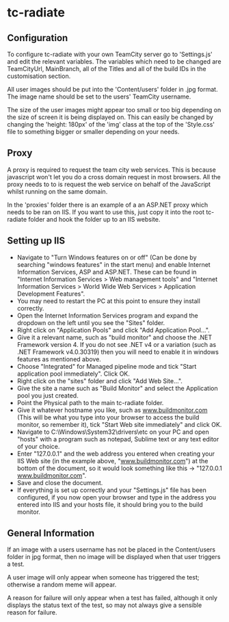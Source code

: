 tc-radiate
==========

Configuration
-------------
To configure tc-radiate with your own TeamCity server go to 'Settings.js' and edit the relevant variables. The variables which need to be changed are TeamCityUrl, MainBranch, all of the Titles and all of the build IDs in the customisation section.

All user images should be put into the 'Content/users' folder in .jpg format. The image name should be set to the users' TeamCity username.

The size of the user images might appear too small or too big depending on the size of screen it is being displayed on. This can easily be changed by changing the 'height: 180px' of the 'img' class at the top of the 'Style.css' file to something bigger or smaller depending on your needs.

Proxy
-----
A proxy is required to request the team city web services. This is because javascript won't let you do a cross domain request in most browsers. All the proxy needs to to is request the web service on behalf of the JavaScript whilst running on the same domain.

In the 'proxies' folder there is an example of a an ASP.NET proxy which needs to be ran on IIS.
If you want to use this, just copy it into the root tc-radiate folder and hook the folder up to an IIS website.

Setting up IIS
--------------
- Navigate to "Turn Windows features on or off" (Can be done by searching "windows features" in the start menu) and enable Internet Information Services, ASP and ASP.NET. These can be found in "Internet Information Services > Web management tools" and "Internet Information Services > World Wide Web Services > Application Development Features".
- You may need to restart the PC at this point to ensure they install correctly.
- Open the Internet Information Services program and expand the dropdown on the left until you see the "Sites" folder.
- Right click on "Application Pools" and click "Add Application Pool...".
- Give it a relevant name, such as "build monitor" and choose the .NET Framework version 4. If you do not see .NET v4 or a variation (such as .NET Framework v4.0.30319) then you will need to enable it in windows features as mentioned above.
- Choose "Integrated" for Managed pipeline mode and tick "Start application pool immediately". Click OK.
- Right click on the "sites" folder and click "Add Web Site...".
- Give the site a name such as "Build Monitor" and select the Application pool you just created. 
- Point the Physical path to the main tc-radiate folder.
- Give it whatever hostname you like, such as www.buildmonitor.com (This will be what you type into your browser to access the build monitor, so remember it),  tick "Start Web site immediately" and click OK.
- Navigate to C:\Windows\System32\drivers\etc on your PC and open "hosts" with a program such as notepad, Sublime text or any text editor of your choice.
- Enter "127.0.0.1" and the web address you entered when creating your IIS Web site (in the example above, "www.buildmonitor.com") at the bottom of the document, so it would look something like this -> "127.0.0.1    www.buildmonitor.com".
- Save and close the document.
- If everything is set up correctly and your "Settings.js" file has been configured, if you now open your browser and type in the address you entered into IIS and your hosts file, it should bring you to the build monitor.

General Information
-------------------
If an image with a users username has not be placed in the Content/users folder in jpg format, then no image will be displayed when that user triggers a test. 

A user image will only appear when someone has triggered the test; otherwise a random meme will appear.

A reason for failure will only appear when a test has failed, although it only displays the status text of the test, so may not always give a sensible reason for failure. 